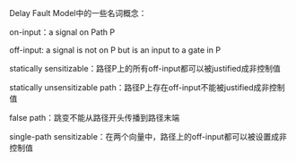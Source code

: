 Delay Fault Model中的一些名词概念：

on-input：a signal on Path P

off-input: a signal is not on P but is an input to a gate in P



statically sensitizable：路径P上的所有off-input都可以被justified成非控制值

statically unsensitizable path：路径P上存在off-input不能被justified成非控制值

false path：跳变不能从路径开头传播到路径末端

single-path sensitizable：在两个向量中，路径上的off-input都可以被设置成非控制值



